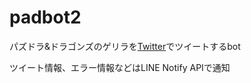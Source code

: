 # padbot2

パズドラ&ドラゴンズのゲリラを[Twitter](https://twitter.com/bot20120220)でツイートするbot

ツイート情報、エラー情報などはLINE Notify APIで通知

